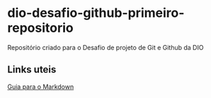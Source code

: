 # dio-desafio-github-primeiro-repositorio
Repositório criado para o Desafio de projeto de Git e Github da DIO


## Links uteis

[Guia para o Markdown](https://www.markdownguide.org/)
